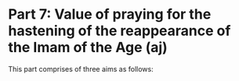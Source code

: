 Part 7: Value of praying for the hastening of the reappearance of the Imam of the Age (aj)
==========================================================================================

This part comprises of three aims as follows:


